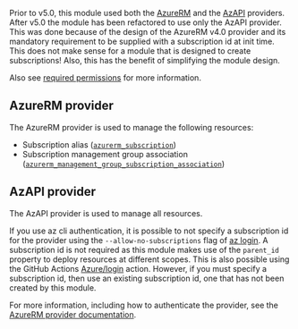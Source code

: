 <!-- markdownlint-disable MD041 -->
Prior to v5.0, this module used both the [AzureRM][azurerm_provider] and the [AzAPI][azapi_provider] providers.
After v5.0 the module has been refactored to use only the AzAPI provider.
This was done because of the design of the AzureRM v4.0 provider and its mandatory requirement to be supplied with a subscription id at init time.
This does not make sense for a module that is designed to create subscriptions!
Also, this has the benefit of simplifying the module design.

Also see [required permissions](Permissions) for more information.

## AzureRM provider

The AzureRM provider is used to manage the following resources:

- Subscription alias ([`azurerm_subscription`][azurerm_subscription])
- Subscription management group association ([`azurerm_management_group_subscription_association`][azurerm_management_group_subscription_association])

## AzAPI provider

The AzAPI provider is used to manage all resources.

If you use az cli authentication, it is possible to not specify a subscription id for the provider using the `--allow-no-subscriptions` flag of [az login](https://docs.microsoft.com/cli/azure/reference-index?view=azure-cli-latest#az-login).
A subscription id is not required as this module makes use of the `parent_id` property to deploy resources at different scopes.
This is also possible using the GitHub Actions [Azure/login](https://github.com/marketplace/actions/azure-login) action.
However, if you must specify a subscription id, then use an existing subscription id, one that has not been created by this module.

For more information, including how to authenticate the provider, see the [AzureRM provider documentation][azapi_provider_docs].

[azapi_provider]: https://registry.terraform.io/providers/azure/azapi/latest
[azapi_provider_docs]: https://registry.terraform.io/providers/azure/azapi/latest/docs
[azurerm_management_group_subscription_association]: https://registry.terraform.io/providers/hashicorp/azurerm/latest/docs/resources/management_group_subscription_association
[azurerm_provider]: https://registry.terraform.io/providers/hashicorp/azurerm/latest
[azurerm_subscription]: https://registry.terraform.io/providers/hashicorp/azurerm/latest/docs/resources/subscription

